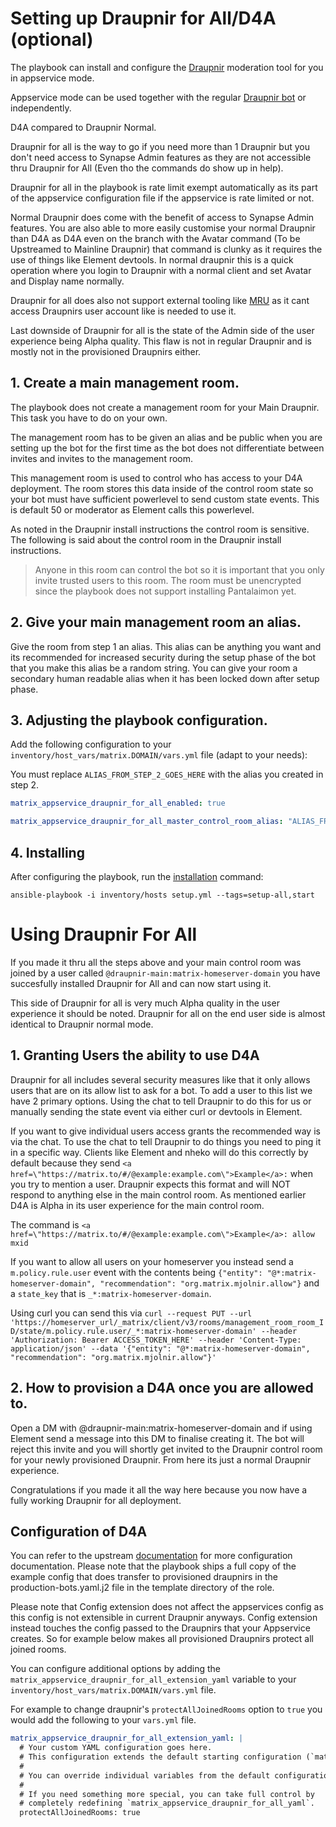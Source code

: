# Setting up Draupnir for All/D4A (optional)

The playbook can install and configure the [Draupnir](https://github.com/the-draupnir-project/Draupnir) moderation tool for you in appservice mode.

Appservice mode can be used together with the regular [Draupnir bot](configuring-playbook-bot-draupnir.md) or independently.

D4A compared to Draupnir Normal. 

Draupnir for all is the way to go if you need more than 1 Draupnir but you don't need access to Synapse Admin features as they are not accessible thru Draupnir for All (Even tho the commands do show up in help). 

Draupnir for all in the playbook is rate limit exempt automatically as its part of the appservice configuration file if the appservice is rate limited or not. 

Normal Draupnir does come with the benefit of access to Synapse Admin features. You are also able to more easily customise your normal Draupnir than D4A as D4A even on the branch with the Avatar command (To be Upstreamed to Mainline Draupnir) that command is clunky as it requires the use of things like Element devtools. In normal draupnir this is a quick operation where you login to Draupnir with a normal client and set Avatar and Display name normally. 

Draupnir for all does also not support external tooling like [MRU](https://mru.rory.gay) as it cant access Draupnirs user account like is needed to use it. 

Last downside of Draupnir for all is the state of the Admin side of the user experience being Alpha quality. This flaw is not in regular Draupnir and is mostly not in the provisioned Draupnirs either.

## 1. Create a main management room.

The playbook does not create a management room for your Main Draupnir. This task you have to do on your own. 

The management room has to be given an alias and be public when you are setting up the bot for the first time as the bot does not differentiate between invites
and invites to the management room. 

This management room is used to control who has access to your D4A deployment. The room stores this data inside of the control room state so your bot must have sufficient powerlevel to send custom state events. This is default 50 or moderator as Element calls this powerlevel.

As noted in the Draupnir install instructions the control room is sensitive. The following is said about the control room in the Draupnir install instructions. 
>Anyone in this room can control the bot so it is important that you only invite trusted users to this room. The room must be unencrypted since the playbook does not support installing Pantalaimon yet.

## 2. Give your main management room an alias.

Give the room from step 1 an alias. This alias can be anything you want and its recommended for increased security during the setup phase of the bot that you make this alias be a random string. You can give your room a secondary human readable alias when it has been locked down after setup phase.

## 3. Adjusting the playbook configuration.

Add the following configuration to your `inventory/host_vars/matrix.DOMAIN/vars.yml` file (adapt to your needs):

You must replace `ALIAS_FROM_STEP_2_GOES_HERE` with the alias you created in step 2.

```yaml
matrix_appservice_draupnir_for_all_enabled: true

matrix_appservice_draupnir_for_all_master_control_room_alias: "ALIAS_FROM_STEP_2_GOES_HERE"
```

## 4. Installing

After configuring the playbook, run the [installation](installing.md) command:

```
ansible-playbook -i inventory/hosts setup.yml --tags=setup-all,start
```

# Using Draupnir For All

If you made it thru all the steps above and your main control room was joined by a user called `@draupnir-main:matrix-homeserver-domain` you have succesfully installed Draupnir for All and can now start using it. 

This side of Draupnir for all is very much Alpha quality in the user experience it should be noted. Draupnir for all on the end user side is almost identical to Draupnir normal mode. 

## 1. Granting Users the ability to use D4A

Draupnir for all includes several security measures like that it only allows users that are on its allow list to ask for a bot. To add a user to this list we have 2 primary options. Using the chat to tell Draupnir to do this for us or manually sending the state event via either curl or devtools in Element. 

If you want to give individual users access grants the recommended way is via the chat. To use the chat to tell Draupnir to do things you need to ping it in a specific way. Clients like Element and nheko will do this correctly by default because they send `<a href=\"https://matrix.to/#/@example:example.com\">Example</a>:` when you try to mention a user. Draupnir expects this format and will NOT respond to anything else in the main control room. As mentioned earlier D4A is Alpha in its user experience for the main control room.

The command is `<a href=\"https://matrix.to/#/@example:example.com\">Example</a>: allow mxid`

If you want to allow all users on your homeserver you instead send a `m.policy.rule.user` event with the contents being `{"entity": "@*:matrix-homeserver-domain", "recommendation": "org.matrix.mjolnir.allow"}` and a `state_key` that is `_*:matrix-homeserver-domain`.

Using curl you can send this via `curl --request PUT --url 'https://homeserver_url/_matrix/client/v3/rooms/management_room_room_ID/state/m.policy.rule.user/_*:matrix-homeserver-domain' --header 'Authorization: Bearer ACCESS_TOKEN_HERE' --header 'Content-Type: application/json' --data '{"entity": "@*:matrix-homeserver-domain", "recommendation": "org.matrix.mjolnir.allow"}'`

## 2. How to provision a D4A once you are allowed to.

Open a DM with @draupnir-main:matrix-homeserver-domain and if using Element send a message into this DM to finalise creating it. The bot will reject this invite and you will shortly get invited to the Draupnir control room for your newly provisioned Draupnir. From here its just a normal Draupnir experience. 

Congratulations if you made it all the way here because you now have a fully working Draupnir for all deployment.

## Configuration of D4A

You can refer to the upstream [documentation](https://github.com/the-draupnir-project/Draupnir) for more configuration documentation. Please note that the playbook ships a full copy of the example config that does transfer to provisioned draupnirs in the production-bots.yaml.j2 file in the template directory of the role.

Please note that Config extension does not affect the appservices config as this config is not extensible in current Draupnir anyways. Config extension instead touches the config passed to the Draupnirs that your Appservice creates. So for example below makes all provisioned Draupnirs protect all joined rooms.

You can configure additional options by adding the `matrix_appservice_draupnir_for_all_extension_yaml` variable to your `inventory/host_vars/matrix.DOMAIN/vars.yml` file.

For example to change draupnir's `protectAllJoinedRooms` option to `true` you would add the following to your `vars.yml` file.

```yaml
matrix_appservice_draupnir_for_all_extension_yaml: |
  # Your custom YAML configuration goes here.
  # This configuration extends the default starting configuration (`matrix_appservice_draupnir_for_all_yaml`).
  #
  # You can override individual variables from the default configuration, or introduce new ones.
  #
  # If you need something more special, you can take full control by
  # completely redefining `matrix_appservice_draupnir_for_all_yaml`.
  protectAllJoinedRooms: true
```